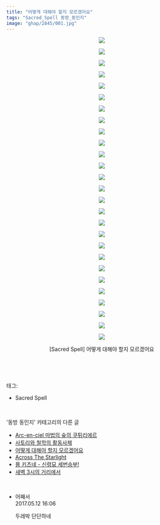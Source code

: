 ```yaml
---
title: "어떻게 대해야 할지 모르겠어요"
tags: "Sacred_Spell 동방_동인지"
image: "ghap/2845/001.jpg"
---
```

<div class="article">
<p style="text-align: center; clear: none; float: none;"><img src="{{ site.nasurl }}/ghap/2845/001.jpg"/></p>
<p style="text-align: center; clear: none; float: none;"><img src="{{ site.nasurl }}/ghap/2845/002.jpg"/></p>
<p style="text-align: center; clear: none; float: none;"><img src="{{ site.nasurl }}/ghap/2845/003.jpg"/></p>
<p style="text-align: center; clear: none; float: none;"><img src="{{ site.nasurl }}/ghap/2845/004.jpg"/></p>
<p style="text-align: center; clear: none; float: none;"><img src="{{ site.nasurl }}/ghap/2845/005.jpg"/></p>
<p style="text-align: center; clear: none; float: none;"><img src="{{ site.nasurl }}/ghap/2845/006.jpg"/></p>
<p style="text-align: center; clear: none; float: none;"><img src="{{ site.nasurl }}/ghap/2845/007.jpg"/></p>
<p style="text-align: center; clear: none; float: none;"><img src="{{ site.nasurl }}/ghap/2845/008.jpg"/></p>
<p style="text-align: center; clear: none; float: none;"><img src="{{ site.nasurl }}/ghap/2845/009.jpg"/></p>
<p style="text-align: center; clear: none; float: none;"><img src="{{ site.nasurl }}/ghap/2845/010.jpg"/></p>
<p style="text-align: center; clear: none; float: none;"><img src="{{ site.nasurl }}/ghap/2845/011.jpg"/></p>
<p style="text-align: center; clear: none; float: none;"><img src="{{ site.nasurl }}/ghap/2845/012.jpg"/></p>
<p style="text-align: center; clear: none; float: none;"><img src="{{ site.nasurl }}/ghap/2845/013.jpg"/></p>
<p style="text-align: center; clear: none; float: none;"><img src="{{ site.nasurl }}/ghap/2845/014.jpg"/></p>
<p style="text-align: center; clear: none; float: none;"><img src="{{ site.nasurl }}/ghap/2845/015.jpg"/></p>
<p style="text-align: center; clear: none; float: none;"><img src="{{ site.nasurl }}/ghap/2845/016.jpg"/></p>
<p style="text-align: center; clear: none; float: none;"><img src="{{ site.nasurl }}/ghap/2845/017.jpg"/></p>
<p style="text-align: center; clear: none; float: none;"><img src="{{ site.nasurl }}/ghap/2845/018.jpg"/></p>
<p style="text-align: center; clear: none; float: none;"><img src="{{ site.nasurl }}/ghap/2845/019.jpg"/></p>
<p style="text-align: center; clear: none; float: none;"><img src="{{ site.nasurl }}/ghap/2845/020.jpg"/></p>
<p style="text-align: center; clear: none; float: none;"><img src="{{ site.nasurl }}/ghap/2845/021.jpg"/></p>
<p style="text-align: center; clear: none; float: none;"><img src="{{ site.nasurl }}/ghap/2845/022.jpg"/></p>
<p style="text-align: center; clear: none; float: none;"><img src="{{ site.nasurl }}/ghap/2845/023.jpg"/></p>
<p style="text-align: center; clear: none; float: none;"><img src="{{ site.nasurl }}/ghap/2845/024.jpg"/></p>
<p style="text-align: center; clear: none; float: none;"><img src="{{ site.nasurl }}/ghap/2845/025.jpg"/></p>
<p style="text-align: center; clear: none; float: none;"><img src="{{ site.nasurl }}/ghap/2845/026.jpg"/></p>
<p style="text-align: center; clear: none; float: none;"><img src="{{ site.nasurl }}/ghap/2845/027.jpg"/></p>
<p style="text-align: center; clear: none; float: none;">[Sacred Spell] 어떻게 대해야 할지 모르겠어요</p>
<p><br/></p>
</div><br/>
<div class="tagTrail">
<p>태그: </p>
<ul>
<li>Sacred Spell</li>
</ul>
</div><br/>
<div class="another">
<p>'동방 동인지' 카테고리의 다른 글</p>
<ul>
<li><a href="/2016-12-05-ghap_2847">Arc-en-ciel 마법의 숲의 쿠튀리에르</a></li>
<li><a href="/2016-12-05-ghap_2846">사토리와 철학의 활동사체</a></li>
<li><a href="/2016-12-05-ghap_2845">어떻게 대해야 할지 모르겠어요</a></li>
<li><a href="/2016-12-05-ghap_2844">Across The Starlight</a></li>
<li><a href="/2016-12-05-ghap_2843">묭 키츠네 - 신령묘 세번승부!</a></li>
<li><a href="/2016-12-05-ghap_2842">새벽 3시의 거리에서</a></li>
</ul>
</div><br/>
<div class="cb_module cb_fluid">
<div class="cb_wrt cb_profile">
<div class="comment">
<ul>
<li class="cb_thumb_off" id="comment14987322">
<div class="cb_comment_area">
<div class="cb_info_area">
<div class="cb_section">
<span class="cb_nick_name">어째서</span>
</div>
<div class="cb_section">
<span class="cb_date">2017.05.12 16:06 </span>
</div>
</div>
<div class="cb_dsc_comment">
<p class="cb_dsc">
											두레박 단단하네
										</p>
</div>
</div></li>
</ul>
</div>
</div><!-- commentList close -->
</div><br/>
